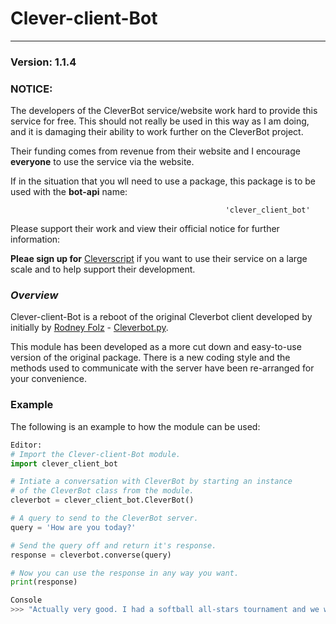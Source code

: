 # Clever-client-Bot

---

### Version: 1.1.4

### NOTICE:

The developers of the CleverBot service/website work hard to provide this service for free. This should not really be used in this way as I am doing, and it is damaging their ability to work further on the CleverBot project.

Their funding comes from revenue from their website and I encourage **everyone** to use the service via the website.

If in the situation that you wll need to use a package, this package is to be used with the **bot-api** name:

													'clever_client_bot'

Please support their work and view their official notice for further information:

**Pleae sign up for** [Cleverscript](http://www.cleverscript.com/) if you want to  use their service on a large scale and to help support their development.


### *Overview*
Clever-client-Bot is a reboot of the original Cleverbot client developed by initially by [Rodney Folz](https://github.com/folz/) - [Cleverbot.py](http://github.com/folz/cleverbot.py).

This module has been developed as a more cut down and easy-to-use version of the original package. There is a new coding style and the methods used to communicate with the server have been re-arranged for your convenience.

### Example

The following is an example to how the module can be used:
```python
Editor:
# Import the Clever-client-Bot module.
import clever_client_bot

# Intiate a conversation with CleverBot by starting an instance
# of the CleverBot class from the module.
cleverbot = clever_client_bot.CleverBot()

# A query to send to the CleverBot server.
query = 'How are you today?'

# Send the query off and return it's response.
response = cleverbot.converse(query)

# Now you can use the response in any way you want.
print(response)

Console
>>> "Actually very good. I had a softball all-stars tournament and we won. I am so happy. We had pizza after the game by the way."  
```
